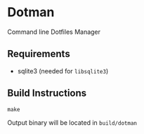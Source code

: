 # Dotman

Command line Dotfiles Manager

## Requirements

- sqlite3 (needed for `libsqlite3`)

## Build Instructions

```shell
make
```

Output binary will be located in `build/dotman`
